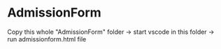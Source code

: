 # AdmissionForm
Copy this whole "AdmissionForm" folder ->
start vscode in this folder ->  
run admissionform.html file 

